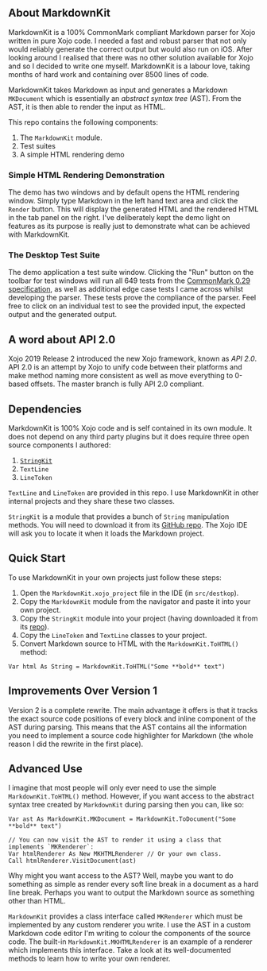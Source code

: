## About MarkdownKit

MarkdownKit is a 100% CommonMark compliant Markdown parser for Xojo written in pure Xojo code. I needed a fast and robust parser that not only would reliably generate the correct output but would also run on iOS. After looking around I realised that there was no other solution available for Xojo and so I decided to write one myself. MarkdownKit is a labour love, taking months of hard work and containing over 8500 lines of code.

MarkdownKit takes Markdown as input and generates a Markdown `MKDocument` which is essentially an _abstract syntax tree_ (AST). From the AST, it is then able to render the input as HTML.

This repo contains the following components:

1. The `MarkdownKit` module.
2. Test suites
3. A simple HTML rendering demo

### Simple HTML Rendering Demonstration

The demo has two windows and by default opens the HTML rendering window. Simply type Markdown in the left hand text area and click the `Render` button. This will display the generated HTML and the rendered HTML in the tab panel on the right. I've deliberately kept the demo light on features as its purpose is really just to demonstrate what can be achieved with MarkdownKit.

### The Desktop Test Suite

The demo application a test suite window. Clicking the "Run" button on the toolbar for test windows will run all 649 tests from the [CommonMark 0.29 specification][cm spec], as well as additional edge case tests I came across whilst developing the parser. These tests prove the compliance of the parser. Feel free to click on an individual test to see the provided input, the expected output and the generated output.

## A word about API 2.0

Xojo 2019 Release 2 introduced the new Xojo framework, known as _API 2.0_. API 2.0 is an attempt by Xojo to unify code between their platforms and make method naming more consistent as well as move everything to 0-based offsets. The master branch is fully API 2.0 compliant. 

## Dependencies

MarkdownKit is 100% Xojo code and is self contained in its own module. It does not depend on any third party plugins but it does require three open source components I authored:

1. [`StringKit`][stringkit]
2. `TextLine`
3. `LineToken`

`TextLine` and `LineToken` are provided in this repo. I use MarkdownKit in other internal projects and they share these two classes.

`StringKit` is a module that provides a bunch of `String` manipulation methods. You will need to download it from its [GitHub repo][stringkit]. The Xojo IDE will ask you to locate it when it loads the Markdown project.

## Quick Start

To use MarkdownKit in your own projects just follow these steps:

1. Open the `MarkdownKit.xojo_project` file in the IDE (in `src/destkop`).
2. Copy the `MarkdownKit` module from the navigator and paste it into your own project.
3. Copy the `StringKit` module into your project (having downloaded it from its [repo][stringkit]).
4. Copy the `LineToken` and `TextLine` classes to your project.
5. Convert Markdown source to HTML with the `MarkdownKit.ToHTML()` method:

```xojo
Var html As String = MarkdownKit.ToHTML("Some **bold** text")
```

## Improvements Over Version 1

Version 2 is a complete rewrite. The main advantage it offers is that it tracks the exact source code positions of every block and inline component of the AST during parsing. This means that the AST contains all the information you need to implement a source code highlighter for Markdown (the whole reason I did the rewrite in the first place).

## Advanced Use

I imagine that most people will only ever need to use the simple `MarkdownKit.ToHTML()` method. However, if you want access to the abstract syntax tree created by `MarkdownKit` during parsing then you can, like so:

```xojo
Var ast As MarkdownKit.MKDocument = MarkdownKit.ToDocument("Some **bold** text")

// You can now visit the AST to render it using a class that implements `MKRenderer`:
Var htmlRenderer As New MKHTMLRenderer // Or your own class.
Call htmlRenderer.VisitDocument(ast)
```

Why might you want access to the AST? Well, maybe you want to do something as simple as render every soft line break in a document as a hard line break. Perhaps you want to output the Markdown source as something other than HTML.

`MarkdownKit` provides a class interface called `MKRenderer` which must be implemented by any custom renderer you write. I use the AST in a custom Markdown code editor I'm writing to colour the components of the source code. The built-in `MarkdownKit.MKHTMLRenderer` is an example of a renderer which implements this interface. Take a look at its well-documented methods to learn how to write your own renderer.

[forums]: https://forum.xojo.com
[cm spec]: https://spec.commonmark.org/0.29/
[stringkit]: https://github.com/gkjpettet/StringKit